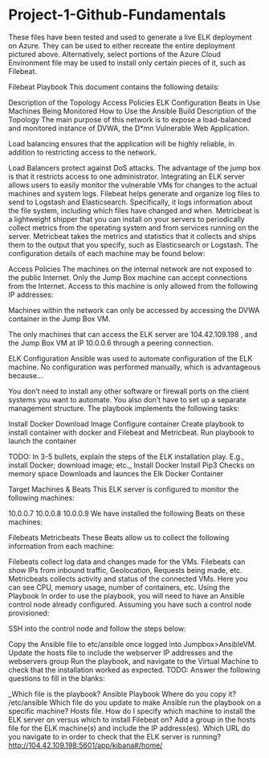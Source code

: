 # Project-1-Github-Fundamentals
These files have been tested and used to generate a live ELK deployment on Azure. They can be used to either recreate the entire deployment pictured above. Alternatively, select portions of the Azure Cloud Environment file may be used to install only certain pieces of it, such as Filebeat.

Filebeat Playbook
This document contains the following details:

Description of the Topology
Access Policies
ELK Configuration
Beats in Use
Machines Being Monitored
How to Use the Ansible Build
Description of the Topology
The main purpose of this network is to expose a load-balanced and monitored instance of DVWA, the D*mn Vulnerable Web Application.

Load balancing ensures that the application will be highly reliable, in addition to restricting access to the network.

Load Balancers protect against DoS attacks. The advantage of the jump box is that it restricts access to one administrator. Integrating an ELK server allows users to easily monitor the vulnerable VMs for changes to the actual machines and system logs.
Filebeat helps generate and organize log files to send to Logstash and Elasticsearch. Specifically, it logs information about the file system, including which files have changed and when.
Metricbeat is a lightweight shipper that you can install on your servers to periodically collect metrics from the operating system and from services running on the server. Metricbeat takes the metrics and statistics that it collects and ships them to the output that you specify, such as Elasticsearch or Logstash.
The configuration details of each machine may be found below:

Access Policies
The machines on the internal network are not exposed to the public Internet.
Only the Jump Box machine can accept connections from the Internet. Access to this machine is only allowed from the following IP addresses:

Machines within the network can only be accessed by accessing the DVWA container in the Jump Box VM.

The only machines that can access the ELK server are 104.42.109.198 , and the Jump Box VM at IP 10.0.0.6 through a peering connection.

ELK Configuration
Ansible was used to automate configuration of the ELK machine. No configuration was performed manually, which is advantageous because...

You don’t need to install any other software or firewall ports on the client systems you want to automate. You also don’t have to set up a separate management structure.
The playbook implements the following tasks:

Install Docker
Download Image
Configure container
Create playbook to install container with docker and Filebeat and Metricbeat.
Run playbook to launch the container

TODO: In 3-5 bullets, explain the steps of the ELK installation play. E.g., install Docker; download image; etc._
Install Docker
Install Pip3
Checks on memory space
Downloads and launces the Elk Docker Container

Target Machines & Beats
This ELK server is configured to monitor the following machines:

10.0.0.7
10.0.0.8
10.0.0.9
We have installed the following Beats on these machines:

Filebeats
Metricbeats
These Beats allow us to collect the following information from each machine:

Filebeats collect log data and changes made for the VMs. Filebeats can show IPs from inbound traffic, Geolocation, Requests being made, etc.
Metricbeats collects activity and status of the connected VMs. Here you can see CPU, memory usage, number of containers, etc.
Using the Playbook
In order to use the playbook, you will need to have an Ansible control node already configured. Assuming you have such a control node provisioned:

SSH into the control node and follow the steps below:

Copy the Ansible file to etc/ansible once logged into Jumpbox>AnsibleVM.
Update the hosts file to include the webserver IP addresses and the webservers group
Run the playbook, and navigate to the Virtual Machine to check that the installation worked as expected.
TODO: Answer the following questions to fill in the blanks:

_Which file is the playbook? Ansible Playbook Where do you copy it? /etc/ansible
Which file do you update to make Ansible run the playbook on a specific machine? Hosts file.
How do I specify which machine to install the ELK server on versus which to install Filebeat on? Add a group in the hosts file for the ELK machine(s) and include the IP address(es).
Which URL do you navigate to in order to check that the ELK server is running? http://104.42.109.198:5601/app/kibana#/home/
